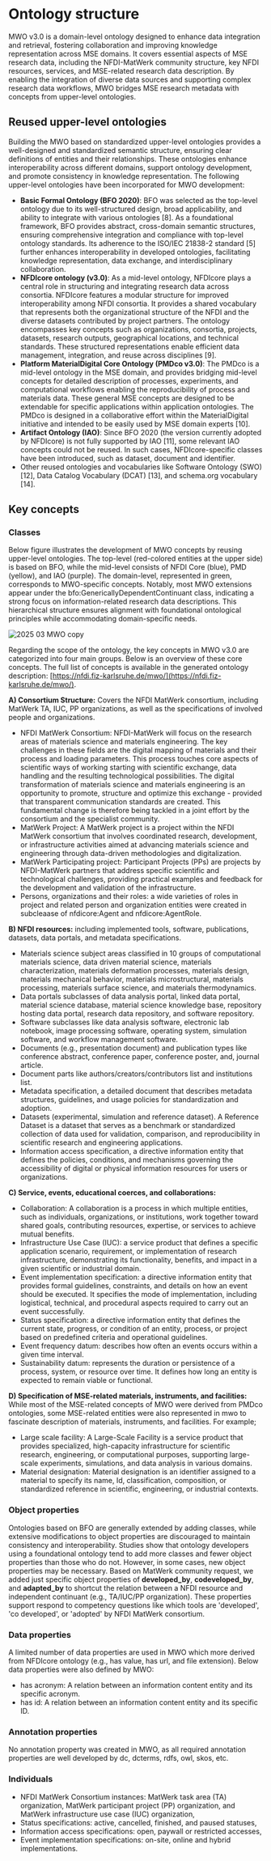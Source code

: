 # Ontology structure 
MWO v3.0 is a domain-level ontology designed to enhance data integration and retrieval, fostering collaboration and improving knowledge representation across MSE domains. It covers essential aspects of MSE research data, including the NFDI-MatWerk community structure, key NFDI resources, services, and MSE-related research data description. By enabling the integration of diverse data sources and supporting complex research data workflows, MWO bridges MSE research metadata with concepts from upper-level ontologies.

## Reused upper-level ontologies  
Building the MWO based on standardized upper-level ontologies provides a well-designed and standardized semantic structure, ensuring clear definitions of entities and their relationships. These ontologies enhance interoperability across different domains, support ontology development, and promote consistency in knowledge representation. The following upper-level ontologies have been incorporated for MWO development:  
- **Basic Formal Ontology (BFO 2020)**: BFO was selected as the top-level ontology due to its well-structured design, broad applicability, and ability to integrate with various ontologies [8]. As a foundational framework, BFO provides abstract, cross-domain semantic structures, ensuring comprehensive integration and compliance with top-level ontology standards. Its adherence to the ISO/IEC 21838-2 standard [5] further enhances interoperability in developed ontologies, facilitating knowledge representation, data exchange, and interdisciplinary collaboration.
- **NFDIcore ontology (v3.0)**: As a mid-level ontology, NFDIcore plays a central role in structuring and integrating research data across consortia. NFDIcore features a modular structure for improved interoperability among NFDI consortia. It provides a shared vocabulary that represents both the organizational structure of the NFDI and the diverse datasets contributed by project partners. The ontology encompasses key concepts such as organizations, consortia, projects, datasets, research outputs, geographical locations, and technical standards. These structured representations enable efficient data management, integration, and reuse across disciplines [9].
- **Platform MaterialDigital Core Ontology (PMDco v3.0)**: The PMDco is a mid-level ontology in the MSE domain, and provides bridging mid-level concepts for detailed description of processes, experiments, and computational workflows enabling the reproducibility of process and materials data. These general MSE concepts are designed to be extendable for specific applications within application ontologies. The PMDco is designed in a collaborative effort within the MaterialDigital initiative and intended to be easily used by MSE domain experts [10].
- **Artifact Ontology (IAO)**: Since BFO 2020 (the version currently adopted by NFDIcore) is not fully supported by IAO [11], some relevant IAO concepts could not be reused. In such cases, NFDIcore-specific classes have been introduced, such as dataset, document and identifier.
- Other reused ontologies and vocabularies like Software Ontology (SWO) [12], Data Catalog Vocabulary (DCAT) [13], and schema.org vocabulary [14].

## Key concepts  
### Classes  
Below figure illustrates the development of MWO concepts by reusing upper-level ontologies. The top-level (red-colored entities at the upper side) is based on BFO, while the mid-level consists of NFDI Core (blue), PMD (yellow), and IAO (purple). The domain-level, represented in green, corresponds to MWO-specific concepts. Notably, most MWO extensions appear under the bfo:GenericallyDependentContinuant class, indicating a strong focus on information-related research data descriptions. This hierarchical structure ensures alignment with foundational ontological principles while accommodating domain-specific needs. 

![2025 03 MWO copy](https://github.com/user-attachments/assets/f145c536-cf1a-4e00-9cf8-352511488c67)

Regarding the scope of the ontology, the key concepts in MWO v3.0 are categorized into four main groups. Below is an overview of these core concepts. The full list of concepts is available in the generated ontology description: [https://nfdi.fiz-karlsruhe.de/mwo/](https://nfdi.fiz-karlsruhe.de/mwo/).     

**A) Consortium Structure:** Covers the NFDI MatWerk consortium, including MatWerk TA, IUC, PP organizations, as well as the specifications of involved people and organizations.    
- NFDI MatWerk Consortium: NFDI-MatWerk will focus on the research areas of materials science and materials engineering. The key challenges in these fields are the digital mapping of materials and their process and loading parameters. This process touches core aspects of scientific ways of working starting with scientific exchange, data handling and the resulting technological possibilities. The digital transformation of materials science and materials engineering is an opportunity to promote, structure and optimize this exchange - provided that transparent communication standards are created. This fundamental change is therefore being tackled in a joint effort by the consortium and the specialist community.  
- MatWerk Project: A MatWerk project is a project within the NFDI MatWerk consortium that involves coordinated research, development, or infrastructure activities aimed at advancing materials science and engineering through data-driven methodologies and digitalization.
- MatWerk Participating project: Participant Projects (PPs) are projects by NFDI-MatWerk partners that address specific scientific and technological challenges, providing practical examples and feedback for the development and validation of the infrastructure.
- Persons, organizations and their roles: a wide varieties of roles in project and related person and organization entities were created in subcleaase of nfdicore:Agent and nfdicore:AgentRole.
  
**B) NFDI resources:** including implemented tools, software, publications, datasets, data portals, and metadata specifications.
-	Materials science subject areas classified in 10 groups of computational materials science, data driven material science, materials characterization, materials deformation processes, materials design, materials mechanical behavior, materials microstructural, materials processing, materials surface science, and materials thermodynamics.
-	Data portals subclasses of data analysis portal, linked data portal, material science database, material science knowledge base, repository hosting data portal, research data repository, and software repository.
-	Software subclasses like data analysis software, electronic lab notebook, image processing software, operating system, simulation software, and workflow management software.
-	Documents (e.g., presentation document) and publication types like conference abstract, conference paper, conference poster, and, journal article.
-	Document parts like authors/creators/contributors list and institutions list.
-	Metadata specification, a detailed document that describes metadata structures, guidelines, and usage policies for standardization and adoption.
-	Datasets (experimental, simulation and reference dataset). A Reference Dataset is a dataset that serves as a benchmark or standardized collection of data used for validation, comparison, and reproducibility in scientific research and engineering applications.
-	Information access specification, a directive information entity that defines the policies, conditions, and mechanisms governing the accessibility of digital or physical information resources for users or organizations.
  
**C) Service, events, educational coerces, and collaborations:** 
-	Collaboration: A collaboration is a process in which multiple entities, such as individuals, organizations, or institutions, work together toward shared goals, contributing resources, expertise, or services to achieve mutual benefits.
-	Infrastructure Use Case (IUC): a service product that defines a specific application scenario, requirement, or implementation of research infrastructure, demonstrating its functionality, benefits, and impact in a given scientific or industrial domain.
-	Event implementation specification: a directive information entity that provides formal guidelines, constraints, and details on how an event should be executed. It specifies the mode of implementation, including logistical, technical, and procedural aspects required to carry out an event successfully.
-	Status specification: a directive information entity that defines the current state, progress, or condition of an entity, process, or project based on predefined criteria and operational guidelines.
-	Event frequency datum: describes how often an events occurs within a given time interval.
-	Sustainability datum: represents the duration or persistence of a process, system, or resource over time. It defines how long an entity is expected to remain viable or functional.
  
**D) Specification of MSE-related materials, instruments, and facilities:** While most of the MSE-related concepts of MWO were derived from PMDco ontologies, some MSE-related entities were also represented in mwo to fascinate description of materials, instruments, and facilities. For example;
-	Large scale facility: A Large-Scale Facility is a service product that provides specialized, high-capacity infrastructure for scientific research, engineering, or computational purposes, supporting large-scale experiments, simulations, and data analysis in various domains.
-	Material designation: Material designation is an identifier assigned to a material to specify its name, Id, classification, composition, or standardized reference in scientific, engineering, or industrial contexts.

### Object properties  
Ontologies based on BFO are generally extended by adding classes, while extensive modifications to object properties are discouraged to maintain consistency and interoperability. Studies show that ontology developers using a foundational ontology tend to add more classes and fewer object properties than those who do not. However, in some cases, new object properties may be necessary. Based on MatWerk community request, we added just specific object properties of **developed_by**, **codeveloped_by**, and **adapted_by** to shortcut the relation between a NFDI resource and independent continuant (e.g., TA/IUC/PP organization). These properties support respond to competency questions like which tools are 'developed', 'co developed', or 'adopted' by NFDI MatWerk consortium.

### Data properties  
A limited number of data properties are used in MWO which more derived from NFDIcore ontology (e.g., has value, has url, and file extension).  Below data properties were also defined by MWO: 
-	has acronym: A relation between an information content entity and its specific acronym.
-	has id: A relation between an information content entity and its specific ID.

### Annotation properties  
No annotation property was created in MWO, as all required annotation properties are well developed by dc, dcterms, rdfs, owl, skos, etc.

### Individuals
-	NFDI MatWerk Consortium instances: MatWerk task area (TA) organization, MatWerk participant project (PP) organization, and MatWerk infrastructure use case (IUC) organization,
-	Status specifications: active, cancelled, finished, and paused statuses,
-	Information access specifications: open, paywall or restricted accesses,
-	Event implementation specifications: on-site, online and hybrid implementations.
